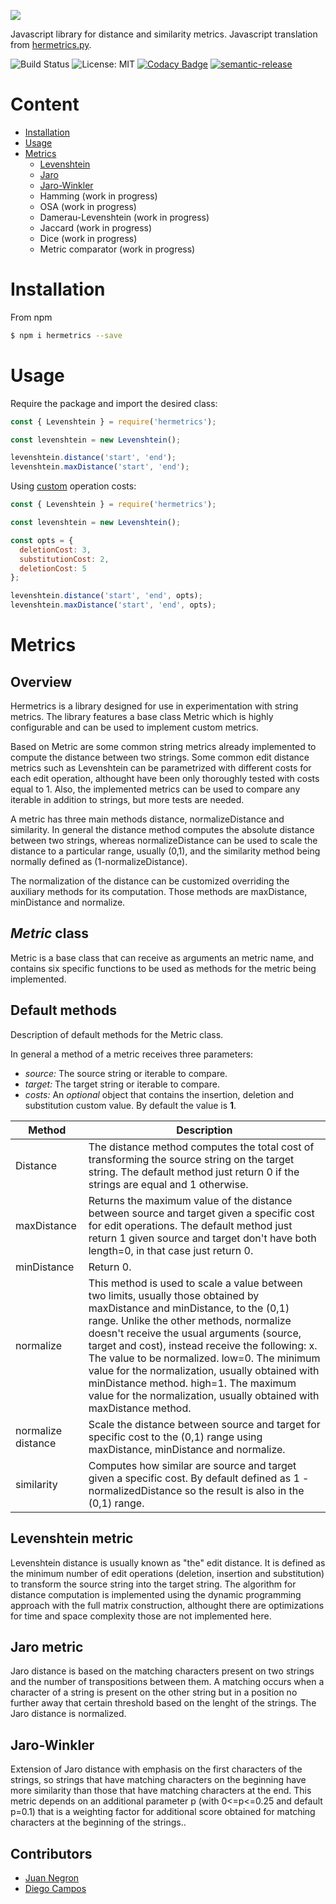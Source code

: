 ![](https://res.cloudinary.com/dlacw28m9/image/upload/v1583255567/hermetrics.js_wmbdhh.png)


Javascript library for distance and similarity metrics. Javascript translation from [hermetrics.py](https://github.com/kampamocha/hermetrics).

![Build Status](https://travis-ci.com/weylermaldonado/hermetricsjs.svg?branch=master)
![License: MIT](https://img.shields.io/badge/License-MIT-yellow.svg)
[![Codacy Badge](https://api.codacy.com/project/badge/Grade/03f72b3394744c8bb5a874d4b1156350)](https://app.codacy.com/manual/weylermaldonado/hermetricsjs?utm_source=github.com&utm_medium=referral&utm_content=weylermaldonado/hermetricsjs&utm_campaign=Badge_Grade_Dashboard)
[![semantic-release](https://img.shields.io/badge/%20%20%F0%9F%93%A6%F0%9F%9A%80-semantic--release-e10079.svg)](https://github.com/semantic-release/semantic-release)


# Content

* [Installation](#installation)
* [Usage](#usage)
* [Metrics](#metrics)
  * [Levenshtein](#levenshtein)
  * [Jaro](#jaro)
  * [Jaro-Winkler](#jaro-winkler)
  * Hamming (work in progress)
  * OSA (work in progress)
  * Damerau-Levenshtein (work in progress)
  * Jaccard (work in progress)
  * Dice (work in progress)
  * Metric comparator (work in progress)

# Installation <a name="installation"></a>

From npm

```bash
$ npm i hermetrics --save
```


# Usage <a name="usage"></a>

Require the package and import the desired class:
```javascript
const { Levenshtein } = require('hermetrics');

const levenshtein = new Levenshtein();

levenshtein.distance('start', 'end');
levenshtein.maxDistance('start', 'end');
```

Using [custom](#custom) operation costs:

```javascript
const { Levenshtein } = require('hermetrics');

const levenshtein = new Levenshtein();

const opts = {
  deletionCost: 3,
  substitutionCost: 2,
  deletionCost: 5
};

levenshtein.distance('start', 'end', opts);
levenshtein.maxDistance('start', 'end', opts);
```

# Metrics <a name="metrics"></a>

## Overview

Hermetrics is a library designed for use in experimentation with string metrics. The library features a base class Metric which is highly configurable and can be used to implement custom metrics.

Based on Metric are some common string metrics already implemented to compute the distance between two strings. Some common edit distance metrics such as Levenshtein can be parametrized with different costs for each edit operation, althought have been only thoroughly tested with costs equal to 1. Also, the implemented metrics can be used to compare any iterable in addition to strings, but more tests are needed.

A metric has three main methods distance, normalizeDistance and similarity. In general the distance method computes the absolute distance between two strings, whereas normalizeDistance can be used to scale the distance to a particular range, usually (0,1), and the similarity method being normally defined as (1-normalizeDistance).

The normalization of the distance can be customized overriding the auxiliary methods for its computation. Those methods are maxDistance, minDistance and normalize.

## *Metric* class

Metric is a base class that can receive as arguments an metric name, and contains six specific functions to be used as methods for the metric being implemented. 

## Default methods <a name="custom"></a>

Description of default methods for the Metric class.

In general a method of a metric receives three parameters:

- *source:* The source string or iterable to compare.
- *target:* The target string or iterable to compare.
- *costs:* An *optional* object that contains the insertion, deletion and substitution custom value. By default the value is **1**.

|Method | Description |
|--------|-------------|
|Distance| The distance method computes the total cost of transforming the source string on the target string. The default method just return 0 if the strings are equal and 1 otherwise.|
|maxDistance| Returns the maximum value of the distance between source and target given a specific cost for edit operations. The default method just return 1 given source and target don't have both length=0, in that case just return 0. |
|minDistance| Return 0.|
| normalize | This method is used to scale a value between two limits, usually those obtained by maxDistance and minDistance, to the (0,1) range. Unlike the other methods, normalize doesn't receive the usual arguments (source, target and cost), instead receive the following: x. The value to be normalized. low=0. The minimum value for the normalization, usually obtained with minDistance method. high=1. The maximum value for the normalization, usually obtained with maxDistance method. |
| normalize distance | Scale the distance between source and target for specific cost to the (0,1) range using maxDistance, minDistance and normalize. | 
| similarity | Computes how similar are source and target given a specific cost. By default defined as 1 - normalizedDistance so the result is also in the (0,1) range. |


## Levenshtein metric  <a name="levenshtein"></a>
Levenshtein distance is usually known as "the" edit distance. It is defined as the minimum number of edit operations (deletion, insertion and substitution) to transform the source string into the target string. The algorithm for distance computation is implemented using the dynamic programming approach with the full matrix construction, althought there are optimizations for time and space complexity those are not implemented here.

## Jaro metric <a name="jaro"></a>
Jaro distance is based on the matching characters present on two strings and the number of transpositions between them. A matching occurs when a character of a string is present on the other string but in a position no further away that certain threshold based on the lenght of the strings. The Jaro distance is normalized.

## Jaro-Winkler <a name="jaro-winkler"></a>
Extension of Jaro distance with emphasis on the first characters of the strings, so strings that have matching characters on the beginning have more similarity than those that have matching characters at the end. This metric depends on an additional parameter p (with 0<=p<=0.25 and default p=0.1) that is a weighting factor for additional score obtained for matching characters at the beginning of the strings..

## Contributors

-  [Juan Negron](https://github.com/juan-negron)
-  [Diego Campos](https://github.com/kampamocha)